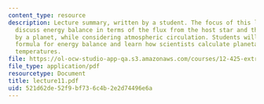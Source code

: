```yaml
---
content_type: resource
description: Lecture summary, written by a student. The focus of this lecture is to
  discuss energy balance in terms of the flux from the host star and the energy absorbed
  by a planet, while considering atmospheric circulation. Students will derive the
  formula for energy balance and learn how scientists calculate planetary equilibrium
  temperatures.
file: https://ol-ocw-studio-app-qa.s3.amazonaws.com/courses/12-425-extrasolar-planets-physics-and-detection-techniques-fall-2007/521d62de52f9bf736c4b2e2d74496e6a_lecture11.pdf
file_type: application/pdf
resourcetype: Document
title: lecture11.pdf
uid: 521d62de-52f9-bf73-6c4b-2e2d74496e6a
---
```

